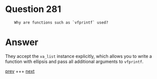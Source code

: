 
# Question 281


 
        Why are functions such as `vfprintf` used?


# Answer



They accept the `va_list` instance explicitly, which allows you to write a
function with ellipsis and pass all additional arguments to `vfprintf`.



[prev](280.md) +++ [next](282.md)
